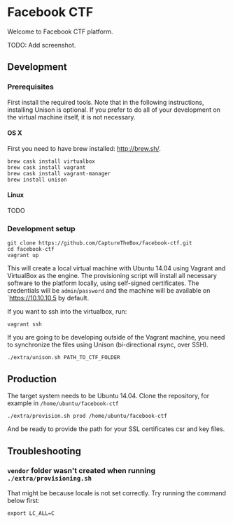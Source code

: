 # Facebook CTF

Welcome to Facebook CTF platform.

TODO: Add screenshot.

## Development

### Prerequisites

First install the required tools. Note that in the following instructions, installing Unison is optional. If you prefer to do all of your development on the virtual machine itself, it is not necessary.

#### OS X

First you need to have brew installed: http://brew.sh/.

```
brew cask install virtualbox
brew cask install vagrant
brew cask install vagrant-manager
brew install unison
```

#### Linux

TODO

### Development setup

```
git clone https://github.com/CaptureTheBox/facebook-ctf.git
cd facebook-ctf
vagrant up
```

This will create a local virtual machine with Ubuntu 14.04 using Vagrant and VirtualBox as the engine. The provisioning script will install all necessary software to the platform locally, using self-signed certificates. The credentials will be `admin`/`password` and the machine will be available on `https://10.10.10.5 by default.

If you want to ssh into the virtualbox, run:
```
vagrant ssh
```

If you are going to be developing outside of the Vagrant machine, you need to synchronize the files using Unison (bi-directional rsync, over SSH).

```
./extra/unison.sh PATH_TO_CTF_FOLDER
```

## Production

The target system needs to be Ubuntu 14.04. Clone the repository, for example in `/home/ubuntu/facebook-ctf`

`./extra/provision.sh prod /home/ubuntu/facebook-ctf`

And be ready to provide the path for your SSL certificates csr and key files.

## Troubleshooting

### `vendor` folder wasn't created when running `./extra/provisioning.sh`

That might be because locale is not set correctly. Try running the command below first:
```
export LC_ALL=C
```
